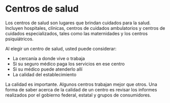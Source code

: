 Centros de salud
================


Los centros de salud son lugares que brindan cuidados para la salud. Incluyen hospitales, clínicas, centros de cuidados ambulatorios y centros de cuidados especializados, tales como las maternidades y los centros psiquiátricos. 


Al elegir un centro de salud, usted puede considerar:


* La cercanía a donde vive o trabaja
* Si su seguro médico paga los servicios en ese centro
* Si su médico puede atenderlo allí
* La calidad del establecimiento


La calidad es importante. Algunos centros trabajan mejor que otros. Una forma de saber acerca de la calidad de un centro es revisar los informes realizados por el gobierno federal, estatal y grupos de consumidores.

